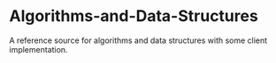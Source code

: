 # Algorithms-and-Data-Structures
A reference source for algorithms and data structures with some client implementation.
